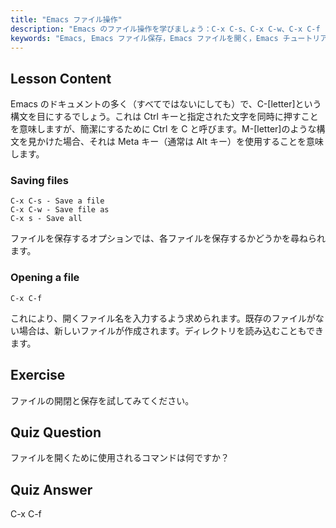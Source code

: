 ```yaml
---
title: "Emacs ファイル操作"
description: "Emacs のファイル操作を学びましょう：C-x C-s、C-x C-w、C-x C-f コマンドを使ってファイルを保存、名前を付けて保存、開く方法。Emacs の必須ファイル操作をマスターしましょう！"
keywords: "Emacs, Emacs ファイル保存，Emacs ファイルを開く，Emacs チュートリアル，Linux コマンド，Emacs 初心者，Emacs ガイド"
---
```


## Lesson Content

Emacs のドキュメントの多く（すべてではないにしても）で、C-[letter]という構文を目にするでしょう。これは Ctrl キーと指定された文字を同時に押すことを意味しますが、簡潔にするために Ctrl を C と呼びます。M-[letter]のような構文を見かけた場合、それは Meta キー（通常は Alt キー）を使用することを意味します。

### Saving files

```
C-x C-s - Save a file
C-x C-w - Save file as
C-x s - Save all
```

ファイルを保存するオプションでは、各ファイルを保存するかどうかを尋ねられます。

### Opening a file

```
C-x C-f
```

これにより、開くファイル名を入力するよう求められます。既存のファイルがない場合は、新しいファイルが作成されます。ディレクトリを読み込むこともできます。

## Exercise

ファイルの開閉と保存を試してみてください。

## Quiz Question

ファイルを開くために使用されるコマンドは何ですか？

## Quiz Answer

C-x C-f
